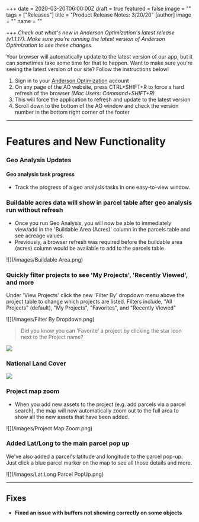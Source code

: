 +++
date = 2020-03-20T06:00:00Z
draft = true
featured = false
image = ""
tags = ["Releases"]
title = "Product Release Notes: 3/20/20"
[author]
image = ""
name = ""

+++
_Check out what's new in Anderson Optimization's latest release (v1.1.17). Make sure you're running the latest version of Anderson Optimization to see these changes._

Your browser will automatically update to the latest version of our app, but it can sometimes take some time for that to happen. Want to make sure you're seeing the latest version of our site? Follow the instructions below!

1. Sign in to your [Anderson Optimization](https://energy-opt.auth0.com/login?state=g6Fo2SBzNTN6Sm1hM2tnUk11cXpmUG9NNERkMHd4N1lObmlyeKN0aWTZIFdaVjNDdHFSR2lGSTV6Uk9DY3BTcmlUODFJQTlaMlIyo2NpZNkgdDVqOElEcG9scERBOHY5Vm1DQUd4dWpiakwwN29OWUg&client=t5j8IDpolpDA8v9VmCAGxujbjL07oNYH&protocol=oauth2&response_type=token%20id_token&redirect_uri=https%3A%2F%2Fandersonopt.com%2Fauth%2Fcallback&audience=https%3A%2F%2Fenergy-opt.auth0.com%2Fuserinfo&nonce=mSRK_Q3Uw7s\~HbtnLshx8fxuUX1l7H73&scope=openid%20profile%20email&auth0Client=eyJuYW1lIjoiYW5ndWxhci1hdXRoMCIsInZlcnNpb24iOiIzLjAuNCIsImVudiI6eyJhdXRoMC1qcyI6IjkuMTAuNCIsImF1dGgwLmpzIjoiOS4xMC40In19 "login") account
2. On any page of the AO website, press CTRL+SHIFT+R to force a hard refresh of the browser _(Mac Users: Command+SHIFT+R)_
3. This will force the application to refresh and update to the latest version
4. Scroll down to the bottom of the AO window and check the version number in the bottom right corner of the footer

***

# **Features and New Functionality**

### **Geo Analysis Updates**

#### Geo analysis task progress

* Track the progress of a geo analysis tasks in one easy-to-view window.

### **Buildable acres data will show in parcel table after geo analysis run without refresh**

* Once you run Geo Analysis, you will now be able to immediately view/add in the 'Buildable Area (Acres)' column in the parcels table and see acreage values.
* Previously, a browser refresh was required before the buildable area (acres) column would be available to add to the parcels table.

![](/images/Buildable Area.png)

### **Quickly filter projects to see 'My Projects', 'Recently Viewed', and more**

Under 'View Projects' click the new 'Filter By' dropdown menu above the project table to change which projects are listed. Filters include, "All Projects" (default), "My Projects", "Favorites", and "Recently Viewed"

![](/images/Filter By Dropdown.png)

> Did you know you can 'Favorite' a project by clicking the star icon next to the Project name? 

![](/images/Favorite.png)

### **National Land Cover**

![](/images/NLCD.png)

### **Project map zoom**

* When you add new assets to the project (e.g. add parcels via a parcel search), the map will now automatically zoom out to the full area to show all the new assets that have been added.

![](/images/Project Map Zoom.png)

### **Added Lat/Long to the main parcel pop up**

We've also added a parcel's latitude and longitude to the parcel pop-up. Just click a blue parcel marker on the map to see all those details and more.

![](/images/Lat:Long Parcel PopUp.png)

***

## **Fixes**

* **Fixed an issue with buffers not showing correctly on some objects**